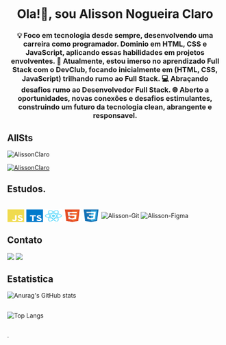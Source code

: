<h1 align="center">Ola!👋, sou Alisson Nogueira Claro</h1>
<h3 align="center">💡 Foco em tecnologia desde sempre, desenvolvendo uma carreira como programador. Dominio em HTML, CSS e JavaScript, aplicando essas habilidades em projetos envolventes. 
  🚀 Atualmente, estou imerso no aprendizado Full Stack com o DevClub, focando inicialmente em (HTML, CSS, JavaScript) trilhando rumo ao Full Stack. 
  💻 Abraçando desafios rumo ao Desenvolvedor Full Stack. 
  🌐 Aberto a oportunidades, novas conexões e desafios estimulantes, construindo um futuro da tecnologia clean, abrangente e responsavel.</h3>
 
## AllSts

<p align="left"> <img src="https://komarev.com/ghpvc/?username=AlissonClaro&label=Profile%20views&color=0e75b6&style=flat&theme=transparent" alt="AlissonClaro"  /> </p>

<p align="left"> <a href="https://github.com/ryo-ma/github-profile-trophy"&theme=transparent><img src="https://github-profile-trophy.vercel.app/?username=AlissonClaro" alt="AlissonClaro"  /></a> </p>


## Estudos.

<div style="display: inline_block"><br>
  <img align="center" alt="Alisson-Js" height="30" width="40" src="https://raw.githubusercontent.com/devicons/devicon/master/icons/javascript/javascript-plain.svg">
  <img align="center" alt="Alisson-Ts" height="30" width="40" src="https://raw.githubusercontent.com/devicons/devicon/master/icons/typescript/typescript-plain.svg">
  <img align="center" alt="Alisson-React" height="30" width="40" src="https://raw.githubusercontent.com/devicons/devicon/master/icons/react/react-original.svg">
  <img align="center" alt="Alisson-HTML" height="30" width="40" src="https://raw.githubusercontent.com/devicons/devicon/master/icons/html5/html5-original.svg">
  <img align="center" alt="Alisson-CSS" height="30" width="40" src="https://raw.githubusercontent.com/devicons/devicon/master/icons/css3/css3-original.svg">
  <img align="center" alt="Alisson-Git" height="30" width="40" src="https://www.vectorlogo.zone/logos/git-scm/git-scm-icon.svg">
  <img align="center" alt="Alisson-Figma" height="30" width="40" src="https://www.vectorlogo.zone/logos/figma/figma-icon.svg">
</div>

## Contato

<div> 
  <a href = "mailto:allclaro@live.com"><img src="https://img.shields.io/badge/Microsoft_Outlook-0078D4?style=for-the-badge&logo=microsoft-outlook&logoColor=white" target="_blank"></a>
  <a href="https://www.linkedin.com/in/alissonclaro/" target="_blank"><img src="https://img.shields.io/badge/-LinkedIn-%230077B5?style=for-the-badge&logo=linkedin&logoColor=white" target="_blank"></a> 
  
</div>

## Estatistica

![Anurag's GitHub stats](https://github-readme-stats.vercel.app/api?username=AlissonClaro&show_icons=true&theme=transparent)


##

![Top Langs](https://github-readme-stats.vercel.app/api/top-langs/?username=AlissonClaro&layout=compact&theme=transparent)

##
.
